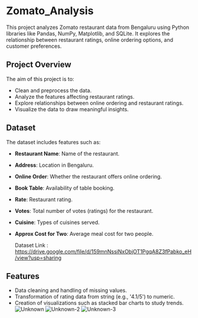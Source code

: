 # Zomato_Analysis

This project analyzes Zomato restaurant data from Bengaluru using Python libraries like Pandas, NumPy, Matplotlib, and SQLite. It explores the relationship between restaurant ratings, online ordering options, and customer preferences.

## Project Overview
The aim of this project is to:
- Clean and preprocess the data.
- Analyze the features affecting restaurant ratings.
- Explore relationships between online ordering and restaurant ratings.
- Visualize the data to draw meaningful insights.

## Dataset
The dataset includes features such as:
- **Restaurant Name**: Name of the restaurant.
- **Address**: Location in Bengaluru.
- **Online Order**: Whether the restaurant offers online ordering.
- **Book Table**: Availability of table booking.
- **Rate**: Restaurant rating.
- **Votes**: Total number of votes (ratings) for the restaurant.
- **Cuisine**: Types of cuisines served.
- **Approx Cost for Two**: Average meal cost for two people.

  Dataset Link : https://drive.google.com/file/d/159mnNssiNxObjOT1PgqA8Z3fPabko_eH/view?usp=sharing

## Features
- Data cleaning and handling of missing values.
- Transformation of rating data from string (e.g., '4.1/5') to numeric.
- Creation of visualizations such as stacked bar charts to study trends.
![Unknown](https://github.com/user-attachments/assets/18834c0b-441b-4117-96d1-6138b0cc1947)
![Unknown-2](https://github.com/user-attachments/assets/91375d0f-4c17-4c15-8394-c161455b17a4)
![Unknown-3](https://github.com/user-attachments/assets/1898f4a5-d922-4aa1-9659-4d5d52692d10)

